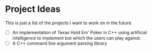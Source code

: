 # Project Ideas
This is just a list of the projects I want to work on in the future.

- [ ] An implementation of Texas Hold Em' Poker in C++ using artificial intelligence to implement bot which the users can play against.
- [ ] A C++ command line argument parsing library

